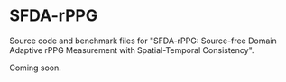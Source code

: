 # SFDA-rPPG
Source code and benchmark files for "SFDA-rPPG: Source-free Domain Adaptive rPPG Measurement with Spatial-Temporal Consistency".

Coming soon.
